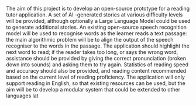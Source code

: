 The aim of this project is to develop an open-source prototype for a reading tutor application. A set of AI
-generated stories at various difficulty levels will be provided, although optionally a Large Language Model 
could be used to generate additional stories. An existing open-source speech recognition model will be used 
to recognise words as the learner reads a text passage: the main algorithmic problem will be to align the 
output of the speech recogniser to the words in the passage. The application should highlight the next word 
to read; if the reader takes too long, or says the wrong word, assistance should be provided by giving the 
correct pronunciation (broken down into sounds) and asking them to try again. Statistics of reading speed 
and accuracy should also be provided, and reading content recommended based on the current level of 
reading proficiency. The application will only support reading in English, so that existing resources can be 
used, but the aim will be to develop a modular system that could be extended to other languages lat
